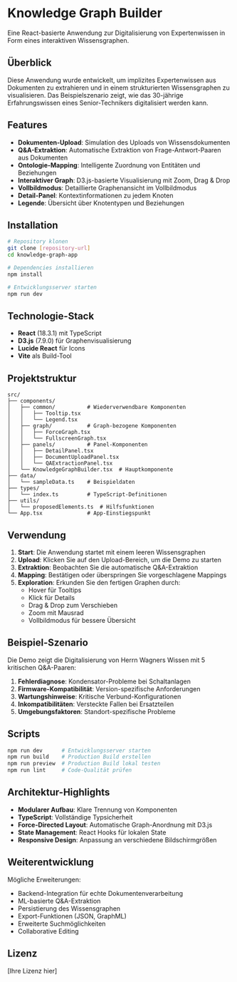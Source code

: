 # Knowledge Graph Builder

Eine React-basierte Anwendung zur Digitalisierung von Expertenwissen in Form eines interaktiven Wissensgraphen.

## Überblick

Diese Anwendung wurde entwickelt, um implizites Expertenwissen aus Dokumenten zu extrahieren und in einem strukturierten Wissensgraphen zu visualisieren. Das Beispielszenario zeigt, wie das 30-jährige Erfahrungswissen eines Senior-Technikers digitalisiert werden kann.

## Features

- **Dokumenten-Upload**: Simulation des Uploads von Wissensdokumenten
- **Q&A-Extraktion**: Automatische Extraktion von Frage-Antwort-Paaren aus Dokumenten
- **Ontologie-Mapping**: Intelligente Zuordnung von Entitäten und Beziehungen
- **Interaktiver Graph**: D3.js-basierte Visualisierung mit Zoom, Drag & Drop
- **Vollbildmodus**: Detaillierte Graphenansicht im Vollbildmodus
- **Detail-Panel**: Kontextinformationen zu jedem Knoten
- **Legende**: Übersicht über Knotentypen und Beziehungen

## Installation

```bash
# Repository klonen
git clone [repository-url]
cd knowledge-graph-app

# Dependencies installieren
npm install

# Entwicklungsserver starten
npm run dev
```

## Technologie-Stack

- **React** (18.3.1) mit TypeScript
- **D3.js** (7.9.0) für Graphenvisualisierung
- **Lucide React** für Icons
- **Vite** als Build-Tool

## Projektstruktur

```
src/
├── components/
│   ├── common/          # Wiederverwendbare Komponenten
│   │   ├── Tooltip.tsx
│   │   └── Legend.tsx
│   ├── graph/           # Graph-bezogene Komponenten
│   │   ├── ForceGraph.tsx
│   │   └── FullscreenGraph.tsx
│   ├── panels/          # Panel-Komponenten
│   │   ├── DetailPanel.tsx
│   │   ├── DocumentUploadPanel.tsx
│   │   └── QAExtractionPanel.tsx
│   └── KnowledgeGraphBuilder.tsx  # Hauptkomponente
├── data/
│   └── sampleData.ts    # Beispieldaten
├── types/
│   └── index.ts         # TypeScript-Definitionen
├── utils/
│   └── proposedElements.ts  # Hilfsfunktionen
└── App.tsx              # App-Einstiegspunkt
```

## Verwendung

1. **Start**: Die Anwendung startet mit einem leeren Wissensgraphen
2. **Upload**: Klicken Sie auf den Upload-Bereich, um die Demo zu starten
3. **Extraktion**: Beobachten Sie die automatische Q&A-Extraktion
4. **Mapping**: Bestätigen oder überspringen Sie vorgeschlagene Mappings
5. **Exploration**: Erkunden Sie den fertigen Graphen durch:
   - Hover für Tooltips
   - Klick für Details
   - Drag & Drop zum Verschieben
   - Zoom mit Mausrad
   - Vollbildmodus für bessere Übersicht

## Beispiel-Szenario

Die Demo zeigt die Digitalisierung von Herrn Wagners Wissen mit 5 kritischen Q&A-Paaren:

1. **Fehlerdiagnose**: Kondensator-Probleme bei Schaltanlagen
2. **Firmware-Kompatibilität**: Version-spezifische Anforderungen
3. **Wartungshinweise**: Kritische Verbund-Konfigurationen
4. **Inkompatibilitäten**: Versteckte Fallen bei Ersatzteilen
5. **Umgebungsfaktoren**: Standort-spezifische Probleme

## Scripts

```bash
npm run dev      # Entwicklungsserver starten
npm run build    # Production Build erstellen
npm run preview  # Production Build lokal testen
npm run lint     # Code-Qualität prüfen
```

## Architektur-Highlights

- **Modularer Aufbau**: Klare Trennung von Komponenten
- **TypeScript**: Vollständige Typsicherheit
- **Force-Directed Layout**: Automatische Graph-Anordnung mit D3.js
- **State Management**: React Hooks für lokalen State
- **Responsive Design**: Anpassung an verschiedene Bildschirmgrößen

## Weiterentwicklung

Mögliche Erweiterungen:
- Backend-Integration für echte Dokumentenverarbeitung
- ML-basierte Q&A-Extraktion
- Persistierung des Wissensgraphen
- Export-Funktionen (JSON, GraphML)
- Erweiterte Suchmöglichkeiten
- Collaborative Editing

## Lizenz

[Ihre Lizenz hier]